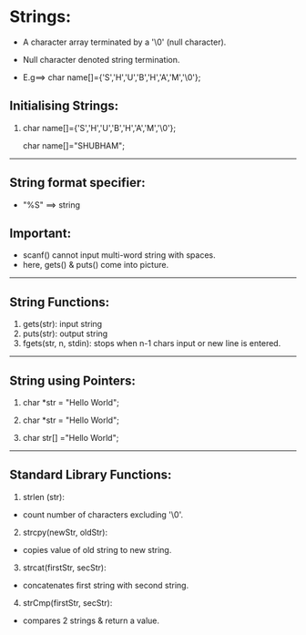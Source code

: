
# Strings:

-   A character array terminated by a '\0' (null character).

-   Null character denoted string termination.

-  E.g==> char name[]={'S','H','U','B','H','A','M','\0'};


## Initialising Strings:
1) char name[]={'S','H','U','B','H','A','M','\0'};

   char name[]="SHUBHAM";
---
   ## String format specifier:
   -   "%S" ==> string

   ## Important:
   -   scanf() cannot input multi-word string with spaces.
   -   here, gets() & puts() come into picture.
   ---
   ## String Functions:

   1) gets(str): input string
   2) puts(str): output string
   3) fgets(str, n, stdin): stops when n-1 chars input or new line is entered.
   ---

   ## String using Pointers:

   1) char *str = "Hello World";

   2) char *str = "Hello World";

   3) char str[] ="Hello World";
   ---

   ## Standard Library Functions:

   1) strlen (str):
   -   count number of characters excluding '\0'.

   2) strcpy(newStr, oldStr):
   -   copies value of old string to new string.

   3) strcat(firstStr, secStr):
   -   concatenates first string with second string.

   4) strCmp(firstStr, secStr):
   -   compares 2 strings & return a value.